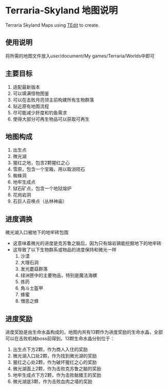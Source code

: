 # Terraria-Skyland 地图说明

Terraria Skyland Maps using [TEdit](https://github.com/TEdit/Terraria-Map-Editor) to create.

## 使用说明

将所需的地图文件放入$user$/document/My games/Terraria/Worlds中即可

## 主要目标

1. 适配最新版本
1. 可以填满怪物图鉴
1. 可以在击败月亮领主前构建所有生物群落
1. 贴近原有地图流程
1. 尽可能减少肝度和钓鱼需求
1. 使得大部分可再生物品可以获取可再生

## 地图构成

1. 出生点
1. 微光湖
1. 猩红之地，包含2颗猩红之心
1. 雪原，包含一个宝箱，用以取消陨石
1. 蜘蛛洞
1. 地牢生成点
1. 狱石矿点，包含一个地狱熔炉
1. 花岗岩洞
1. 石巨人召唤点（丛林神庙）

## 进度调换

微光湖入口被地下的地牢砖包围

- 这意味着微光的进度是克苏鲁之脑后，因为只有熔岩镐能挖掘地下的地牢砖
- 这导致了以下生物群系或物品的进度保持和微光一样
    1. 沙漠
    1. 大理石洞
    1. 发光蘑菇群落
    1. 绿洲匣中的主要物品，特别是魔法海螺
    1. 炼药
    1. 角斗士盔甲
    1. 蜂蜜
    1. 憎恶之蜂

## 进度奖励

进度奖励是由生命水晶构成的，地图内共有13颗作为进度奖励的生命水晶，全部可以在击败机械boss前得到。13颗生命水晶分别位于：

1. 出生点下方2颗，作为商人入住的奖励
1. 微光湖入口处2颗，作为找到微光湖的奖励
1. 猩红之心处2颗，作为破坏猩红之心的奖励
1. 微光湖面上2颗，作为击败克苏鲁之脑的奖励
1. 地牢生成点下方2颗，作为击败骷髅王的奖励
1. 微光湖底3颗，作为击败血肉之墙的奖励
